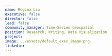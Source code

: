 ```yaml
---
name: Regina Liu
executive: false
director: false
lead: false
community_manager: Time-Series Geospatial
position: Research, Writing, Data Visualization
project:  
image: ../assets/default_exec_image.png
linkedin: 
---
```

